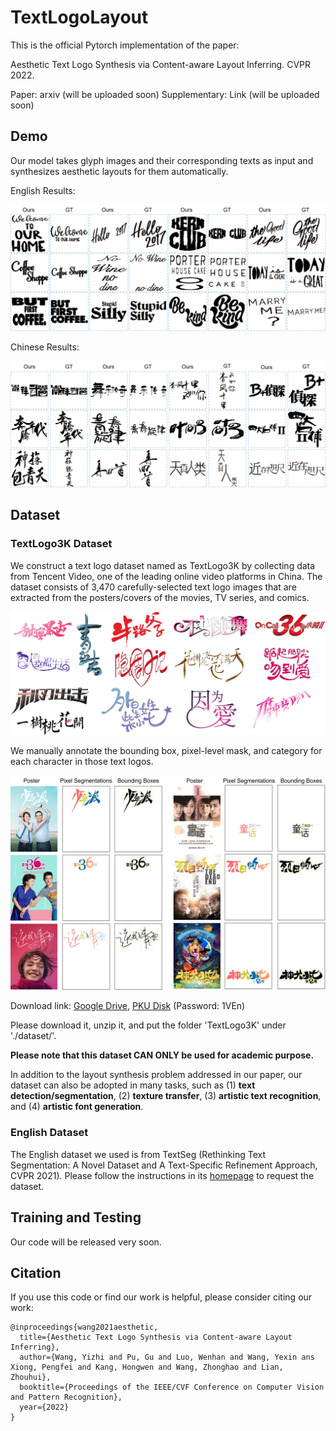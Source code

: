 # TextLogoLayout

This is the official Pytorch implementation of the paper:

Aesthetic Text Logo Synthesis via Content-aware Layout Inferring. CVPR 2022.

Paper: arxiv (will be uploaded soon)
Supplementary: Link (will be uploaded soon)

## Demo
Our model takes glyph images and their corresponding texts as input and synthesizes aesthetic layouts for them automatically.

English Results:
<div align=center>
	<img src="dataset/intro/demo_eng_res.jpg"> 
</div>

Chinese Results:
<div align=center>
	<img src="dataset/intro/demo_chn_res.jpg"> 
</div>

## Dataset
### TextLogo3K Dataset
We construct a text logo dataset named as TextLogo3K by collecting data from Tencent Video, one of the leading online video platforms in China.
The dataset consists of 3,470 carefully-selected text logo images that are extracted from the posters/covers of the movies, TV series, and comics. 

<div align=center>
	<img src="dataset/intro/textlogo3k_logos.jpg"> 
</div>

We manually annotate the bounding box, pixel-level mask, and category for each character in those text logos.

<div align=center>
	<img src="dataset/intro/textlogo3k_annos.jpg"> 
</div>

Download link: [Google Drive](https://drive.google.com/drive/folders/1FofGxAbpXp2Jjfz-mROsqwpOvL8SKpuE?usp=sharing), [PKU Disk](https://disk.pku.edu.cn:443/link/7201CADEA4E0A3B977D71228B5CCABE8) (Password: 1VEn)

Please download it, unzip it, and put the folder 'TextLogo3K' under './dataset/'.

**Please note that this dataset CAN ONLY be used for academic purpose.**

In addition to the layout synthesis problem addressed in our paper, our dataset can also be adopted in many tasks, such as (1) **text detection/segmentation**, (2) **texture transfer**, (3) **artistic text recognition**, and (4) **artistic font generation**.

### English Dataset
The English dataset we used is from TextSeg (Rethinking Text Segmentation: A Novel Dataset and A Text-Specific Refinement Approach, CVPR 2021).
Please follow the instructions in its [homepage](https://github.com/SHI-Labs/Rethinking-Text-Segmentation) to request the dataset.

## Training and Testing

Our code will be released very soon.

## Citation

If you use this code or find our work is helpful, please consider citing our work:
```
@inproceedings{wang2021aesthetic,
  title={Aesthetic Text Logo Synthesis via Content-aware Layout Inferring},
  author={Wang, Yizhi and Pu, Gu and Luo, Wenhan and Wang, Yexin ans Xiong, Pengfei and Kang, Hongwen and Wang, Zhonghao and Lian, Zhouhui},
  booktitle={Proceedings of the IEEE/CVF Conference on Computer Vision and Pattern Recognition},
  year={2022}
}
```